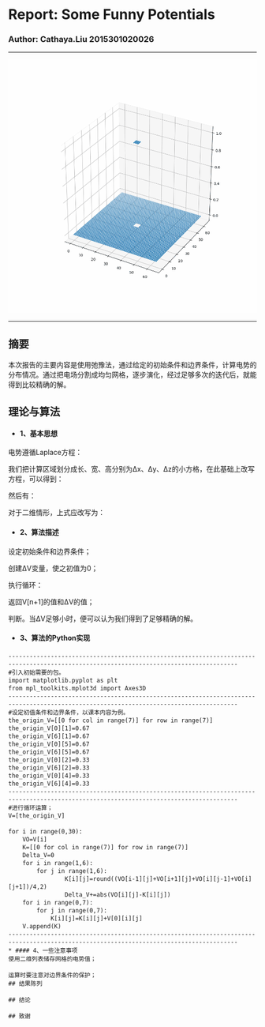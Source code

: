 # Report: Some Funny Potentials
### Author: Cathaya.Liu 2015301020026
***
![](https://github.com/Cathayaliu/computationalphysics_N2015301020026/blob/master/10th%20homework/V-TIME.gif)
***
## 摘要
本次报告的主要内容是使用弛豫法，通过给定的初始条件和边界条件，计算电势的分布情况。通过把电场分割成均匀网格，逐步演化，经过足够多次的迭代后，就能得到比较精确的解。
## 理论与算法
* #### 1、基本思想
电势遵循Laplace方程：

我们把计算区域划分成长、宽、高分别为Δx、Δy、Δz的小方格，在此基础上改写方程，可以得到：


然后有：

对于二维情形，上式应改写为：

* #### 2、算法描述
设定初始条件和边界条件；

创建ΔV变量，使之初值为0；

执行循环：

返回V[n+1]的值和ΔV的值；

判断。当ΔV足够小时，便可以认为我们得到了足够精确的解。
* #### 3、算法的Python实现
```
---------------------------------------------------------------------------------------------------------------------------------------
#引入初始需要的包。
import matplotlib.pyplot as plt
from mpl_toolkits.mplot3d import Axes3D
---------------------------------------------------------------------------------------------------------------------------------------
#设定初值条件和边界条件，以课本内容为例。
the_origin_V=[[0 for col in range(7)] for row in range(7)]       
the_origin_V[0][1]=0.67
the_origin_V[6][1]=0.67
the_origin_V[0][5]=0.67
the_origin_V[6][5]=0.67
the_origin_V[0][2]=0.33
the_origin_V[6][2]=0.33
the_origin_V[0][4]=0.33
the_origin_V[6][4]=0.33
---------------------------------------------------------------------------------------------------------------------------------------
#进行循环运算；
V=[the_origin_V]

for i in range(0,30):
    VO=V[i]
    K=[[0 for col in range(7)] for row in range(7)]
    Delta_V=0
    for i in range(1,6):
        for j in range(1,6):
                K[i][j]=round((VO[i-1][j]+VO[i+1][j]+VO[i][j-1]+VO[i][j+1])/4,2)  
                Delta_V+=abs(VO[i][j]-K[i][j])
    for i in range(0,7):
        for j in range(0,7):
            K[i][j]=K[i][j]+V[0][i][j]
    V.append(K)
---------------------------------------------------------------------------------------------------------------------------------------
* #### 4、一些注意事项
使用二维列表储存网格的电势值；

运算时要注意对边界条件的保护；
## 结果陈列

## 结论

## 致谢

